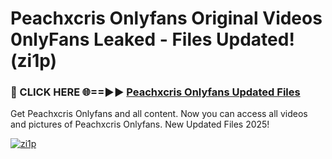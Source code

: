 # Peachxcris Onlyfans Original Videos 0nlyFans Leaked - Files Updated! (zi1p)

<h3>🔴 CLICK HERE 🌐==►► <a href="https://tinyurl.com/2m67pmp6" rel="nofollow">Peachxcris Onlyfans Updated Files</a></h3>

Get Peachxcris Onlyfans and all content. Now you can access all videos and pictures of Peachxcris Onlyfans. New Updated Files 2025!

[![zi1p](https://i.imgur.com/H4QAA4z.gif)](https://tinyurl.com/2m67pmp6)